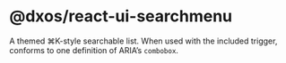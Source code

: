 # @dxos/react-ui-searchmenu

A themed ⌘K-style searchable list. When used with the included trigger, conforms to one definition of ARIA’s `combobox`.